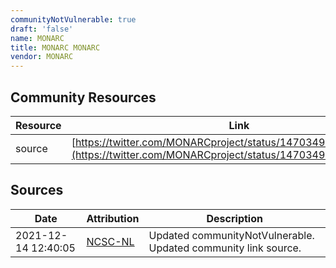 ```yaml
---
communityNotVulnerable: true
draft: 'false'
name: MONARC
title: MONARC MONARC
vendor: MONARC
---
```



## Community Resources
| Resource | Link |
| --- | --- |
| source | [https://twitter.com/MONARCproject/status/1470349937443491851](https://twitter.com/MONARCproject/status/1470349937443491851) |


## Sources
| Date | Attribution | Description |
| --- | --- | --- |
| 2021-12-14 12:40:05 | [NCSC-NL](https://github.com/NCSC-NL/log4shell/blob/main/software/README.md) | Updated communityNotVulnerable. Updated community link source.  |
